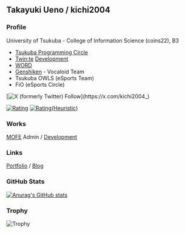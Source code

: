 ## Takayuki Ueno / kichi2004

### Profile
University of Tsukuba - College of Information Science (coins22), B3
- [Tsukuba Programming Circle](https://tkbpc.github.io/)
- [Twin:te](https://www.twinte.net/) [Development](https://github.com/twin-te)
- [WORD](https://www.word-ac.net/)
- [Genshiken](https://gsk-tsukuba.net/about/) - Vocaloid Team
- Tsukuba OWLS (eSports Team)
- FiO (eSports Circle)

[![X (formerly Twitter) Follow](https://img.shields.io/twitter/follow/kichi2004_)](https://x.com/kichi2004_)

[![Rating](https://badgen.org/img/atcoder/kichi2004_/rating/algorithm?style=for-the-badge)](https://atcoder.jp/users/kichi2004_?contestType=algo)
[![Rating(Heuristic)](https://badgen.org/img/atcoder/kichi2004_/rating/heuristic?style=for-the-badge)](https://atcoder.jp/users/kichi2004_?contestType=heuristic)

### Works
[MOFE](https://mofecoder.com) Admin / [Development](https://github.com/mofecoder)

### Links
[Portfolio](https://kichi2004.jp) / [Blog](https://blog2.kichi2004.jp)

### GitHub Stats
[![Anurag's GitHub stats](https://github-readme-stats.vercel.app/api?username=kichi2004&count_private=true&show_icons=true&theme=vue-dark)](https://github.com/anuraghazra/github-readme-stats)

<!-- [![Top Langs](https://github-readme-stats.vercel.app/api/top-langs/?username=anuraghazra&theme=vue-dark&layout=donut-vertical)](https://github.com/anuraghazra/github-readme-stats) -->

### Trophy
![Trophy](https://github-profile-trophy.vercel.app/?username=ryo-ma&theme=onedark)

<!--
**kichi2004/kichi2004** is a ✨ _special_ ✨ repository because its `README.md` (this file) appears on your GitHub profile.

Here are some ideas to get you started:

- 🔭 I’m currently working on ...
- 🌱 I’m currently learning ...
- 👯 I’m looking to collaborate on ...
- 🤔 I’m looking for help with ...
- 💬 Ask me about ...
- 📫 How to reach me: ...
- 😄 Pronouns: ...
- ⚡ Fun fact: ...
-->
